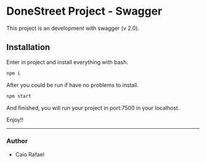 # DoneStreet Project - Swagger

This project is an development with swagger (v 2.0). 

## Installation

Enter in project and install everything with bash.

```bash
npm i
```

After you could be run if have no problems to install.

```bash
npm start
```

And finished, you will run your project in port:7500 in your localhost.

Enjoy!!
___
### Author
- Caio Rafael